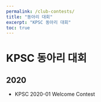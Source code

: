 ```yaml
---
permalink: /club-contests/
title: "동아리 대회"
excerpt: "KPSC 동아리 대회"
toc: true
---
```


# KPSC 동아리 대회

## 2020

* KPSC 2020-01 Welcome Contest
